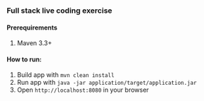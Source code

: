 ### Full stack live coding exercise
 
#### Prerequirements
1. Maven 3.3+ 

#### How to run:
1. Build app with `mvn clean install`
2. Run app with `java -jar application/target/application.jar`
3. Open `http://localhost:8080` in your browser